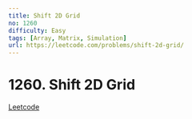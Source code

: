```yaml
---
title: Shift 2D Grid
no: 1260
difficulty: Easy
tags: [Array, Matrix, Simulation]
url: https://leetcode.com/problems/shift-2d-grid/
---
```


# 1260. Shift 2D Grid

[Leetcode](https://leetcode.com/problems/shift-2d-grid/)


